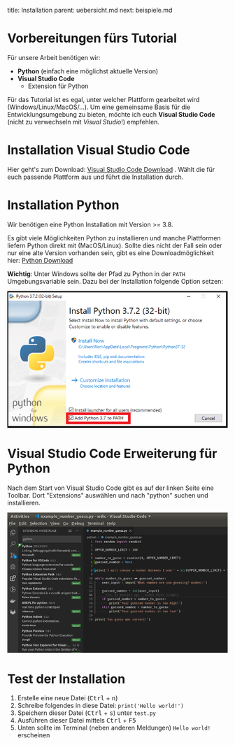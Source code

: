 title: Installation
parent: uebersicht.md
next: beispiele.md

# Vorbereitungen fürs Tutorial
Für unsere Arbeit benötigen wir:
* **Python** (einfach eine möglichst aktuelle Version)
* **Visual Studio Code**
  * Extension für Python

Für das Tutorial ist es egal, unter welcher Plattform gearbeitet wird (Windows/Linux/MacOS/...). Um eine gemeinsame Basis für die Entwicklungsumgebung zu bieten, möchte ich euch **Visual Studio Code** (nicht zu verwechseln mit *Visual Studio*!) empfehlen.

# Installation Visual Studio Code
Hier geht's zum Download: [Visual Studio Code Download](https://code.visualstudio.com/download) . Wählt die für euch passende Plattform aus und führt die Installation durch.

# Installation Python
Wir benötigen eine Python Installation mit Version >= 3.8.

Es gibt viele Möglichkeiten Python zu installieren und manche Plattformen liefern Python direkt mit (MacOS/Linux). Sollte dies nicht der Fall sein oder nur eine alte Version vorhanden sein, gibt es eine Downloadmöglichkeit hier: [Python Download](https://www.python.org/downloads/)

**Wichtig**: Unter Windows sollte der Pfad zu Python in der `PATH` Umgebungsvariable sein. Dazu bei der Installation folgende Option setzen:

![Umgebungsvariable bei der Installation setzen](add_Python_to_Path.png)

# Visual Studio Code Erweiterung für Python

Nach dem Start von Visual Studio Code gibt es auf der linken Seite eine Toolbar. Dort "Extensions" auswählen und nach "python" suchen und installieren.

![Python Extension](add_Python_Extension.png)

# Test der Installation

1. Erstelle eine neue Datei (<kbd>Ctrl</kbd> + <kbd>n</kbd>)
2. Schreibe folgendes in diese Datei: `print('Hello world!')`
3. Speichern dieser Datei (<kbd>Ctrl</kbd> + <kbd>s</kbd>) unter `test.py`
4. Ausführen dieser Datei mittels <kbd>Ctrl</kbd> + <kbd>F5</kbd>
5. Unten sollte im Terminal (neben anderen Meldungen) `Hello world!` erscheinen